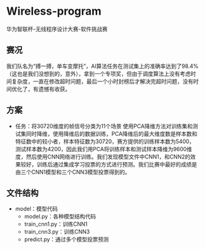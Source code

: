 # Wireless-program
华为智联杯-无线程序设计大赛-软件挑战赛

## 赛况

我们队名为“搏一搏，单车变摩托”，AI算法任务在测试集上的准确率达到了98.4%（这也是我们没想到的，意外），拿到一个专项奖，但由于调度算法上没有考虑时间复杂度，一直在修改超时问题，最后一个小时封榜后才解决完超时问题，没有时间优化了，有遗憾有收获。

## 方案

- 任务：将30720维度的帧信号分类为11个场景
使用PCA降维方法对训练集和测试集同时降维，使用降维后的数据训练，PCA降维后的最大维度数是样本数和特征数中的较小者，样本特征数为30720，赛方提供的训练样本数为5400，测试样本数为4200，因此我们用PCA将训练样本和测试样本降维为9600维度，然后使用CNN网络进行训练。我们发现模型文件中CNN1，和CNN2的效果较好，训练后通过集成学习投票的方式进行预测。我们比赛中最好的成绩是由三个CNN1模型和三个CNN3模型投票得到的。

## 文件结构

- model：模型代码
  - model.py：各种模型结构代码
  - train_cnn1.py：训练CNN1
  - train_cnn3.py：训练CNN3
  - predict.py：通过多个模型投票预测
  

